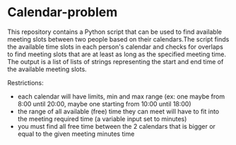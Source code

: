 # Calendar-problem
This repository contains a Python script that can be used to find available meeting slots between two people based on their calendars.The script finds the available time slots in each person's calendar and checks for overlaps to find meeting slots that are at least as long as the specified meeting time. The output is a list of lists of strings representing the start and end time of the available meeting slots.

Restrictions:
- each calendar will have limits, min and max range (ex: one maybe from 8:00 until 20:00,
maybe one starting from 10:00 until 18:00)
- the range of all available (free) time they can meet will have to fit into the meeting
required time (a variable input set to minutes)
- you must find all free time between the 2 calendars that is bigger or equal to the given
meeting minutes time
